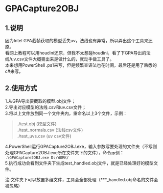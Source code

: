# GPACapture2OBJ

## 1.说明
因为Intel GPA截帧获取的模型丢失uv，法线也有异常，所以弄出这个工具来还原。  
看网上教程可以用houdini还原，但我不太想碰houdini，看了下GPA导出的法线/uv.csv文件大概猜出来是做什么的，就动手做工具了。  
本来想用PowerShell .ps1来写，但是频繁查语法也花时间，最后还是用了熟悉的c#来写。  

## 2.使用方式
1.从GPA导出要截取的模型.obj文件；  
2.导出对应模型的法线.csv和uv.csv文件；  
3.将以上文件放到同一个文件夹内，重命名以上3个文件，示例：  
>./test.obj (模型文件)  
>./test_normals.csv (法线csv文件)  
>./test_uvs.csv (uv csv文件)  
  
4.PowerShell运行GPACapture2OBJ.exe，输入参数写要处理的文件夹（不写则处理GPACapture2OBJ.exe所在文件夹下的文件），命令示例：  
`.\GPACapture2OBJ.exe D:/WORK/`  
5.执行成功会看到文件夹下生成test_handled.obj文件，就是已经处理好的模型文件。  

注:文件夹下可以放置多组文件，工具会全部处理（***_handled.obj命名的文件会被忽略）  
